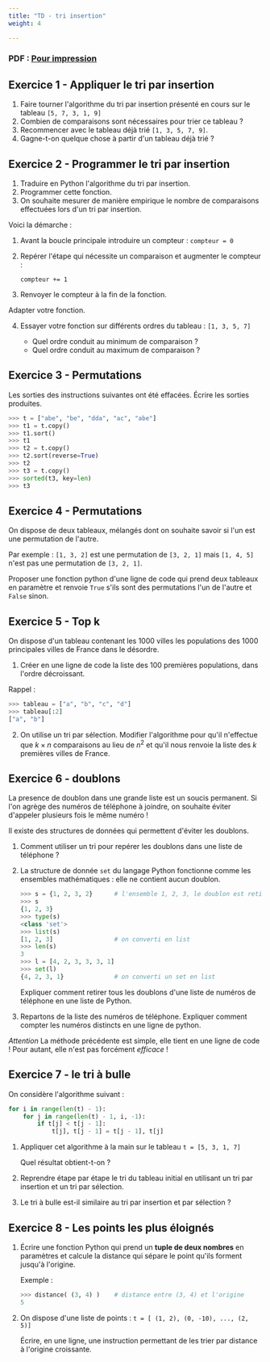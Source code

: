 ```yaml
---
title: "TD - tri insertion"
weight: 4

---
```


### PDF : [Pour impression](./4_tris_insertion_td.pdf)


## Exercice 1 - Appliquer le tri par insertion

1. Faire tourner l'algorithme du tri par insertion présenté en cours sur le tableau `[5, 7, 3, 1, 9]`
2. Combien de comparaisons sont nécessaires pour trier ce tableau ?
3. Recommencer avec le tableau déjà trié `[1, 3, 5, 7, 9]`.
4. Gagne-t-on quelque chose à partir d'un tableau déjà trié ?

## Exercice 2 - Programmer le tri par insertion

1. Traduire en Python l'algorithme du tri par insertion.
2. Programmer cette fonction.
2. On souhaite mesurer de manière empirique le nombre de comparaisons effectuées 
  lors d'un tri par insertion.

  Voici la démarche :

  1. Avant la boucle principale introduire un compteur : `compteur = 0`
  2. Repérer l'étape qui nécessite un comparaison et augmenter le compteur :

      `compteur += 1`

  3. Renvoyer le compteur à la fin de la fonction.

  Adapter votre fonction.

4. Essayer votre fonction sur différents ordres du tableau : `[1, 3, 5, 7]`


    * Quel ordre conduit au minimum de comparaison ?
    * Quel ordre conduit au maximum de comparaison ?

## Exercice 3 - Permutations

Les sorties des instructions suivantes ont été effacées. Écrire les sorties
produites.

```python
>>> t = ["abe", "be", "dda", "ac", "abe"]
>>> t1 = t.copy()
>>> t1.sort()
>>> t1
>>> t2 = t.copy()
>>> t2.sort(reverse=True)
>>> t2
>>> t3 = t.copy()
>>> sorted(t3, key=len)
>>> t3
```

## Exercice 4 - Permutations

On dispose de deux tableaux, mélangés dont on souhaite savoir si l'un
est une permutation de l'autre.

Par exemple : `[1, 3, 2]` est une permutation de `[3, 2, 1]` mais `[1, 4, 5]`
n'est pas une permutation de `[3, 2, 1]`.

Proposer une fonction python d'une ligne de code qui prend deux tableaux
en paramètre et renvoie `True` s'ils sont des permutations l'un de l'autre
et `False` sinon.

## Exercice 5 - Top k

On dispose d'un tableau contenant les 1000 villes les populations des 1000
principales villes de France dans le désordre.

1. Créer en une ligne de code la liste des 100 premières populations, dans
  l'ordre décroissant.

  Rappel : 

  ```python
  >>> tableau = ["a", "b", "c", "d"]
  >>> tableau[:2]
  ["a", "b"]
  ```

2. On utilise un tri par sélection. Modifier l'algorithme pour qu'il n'effectue
  que $k \times n$ comparaisons au lieu de $n^2$ et qu'il nous renvoie
  la liste des $k$ premières villes de France.

## Exercice 6 - doublons

La presence de doublon dans une grande liste est un soucis permanent.
Si l'on agrège des numéros de téléphone à joindre, on souhaite éviter d'appeler
plusieurs fois le même numéro !

Il existe des structures de données qui permettent d'éviter les doublons.

1. Comment utiliser un tri pour repérer les doublons dans une liste de téléphone ?
2. La structure de donnée `set` du langage Python fonctionne comme les ensembles
  mathématiques : elle ne contient aucun doublon.

    ```python
    >>> s = {1, 2, 3, 2}      # l'ensemble 1, 2, 3, le doublon est retiré.
    >>> s
    {1, 2, 3}
    >>> type(s)
    <class 'set'>
    >>> list(s)
    [1, 2, 3]                 # on converti en list
    >>> len(s)
    3
    >>> l = [4, 2, 3, 3, 3, 1]
    >>> set(l)
    {4, 2, 3, 1}              # on converti un set en list
    ```

    Expliquer comment retirer tous les doublons d'une liste de numéros de téléphone
    en une liste de Python.

3. Repartons de la liste des numéros de téléphone. Expliquer comment compter
  les numéros distincts en une ligne de python.


  _Attention_ La méthode précédente est simple, elle tient en une ligne de code !
  Pour autant, elle n'est pas forcément _efficace_ !


## Exercice 7 - le tri à bulle

On considère l'algorithme suivant :

```python
for i in range(len(t) - 1):
    for j in range(len(t) - 1, i, -1):
        if t[j] < t[j - 1]:
            t[j], t[j - 1] = t[j - 1], t[j]
```

1. Appliquer cet algorithme à la main sur le tableau `t = [5, 3, 1, 7]`

    Quel résultat obtient-t-on ?

2. Reprendre étape par étape le tri du tableau initial en utilisant
  un tri par insertion et un tri par sélection.

2. Le tri à bulle est-il similaire au tri par insertion et par sélection ?

## Exercice 8 - Les points les plus éloignés

1. Écrire une fonction Python qui prend un **tuple de deux nombres** en paramètres
    et calcule la distance qui sépare le point qu'ils forment jusqu'à l'origine.

    Exemple :

    ```python
    >>> distance( (3, 4) )    # distance entre (3, 4) et l'origine
    5
    ```

2. On dispose d'une liste de points : `t = [ (1, 2), (0, -10), ..., (2, 5)]`

    Écrire, en une ligne, une instruction permettant de les trier par distance
    à l'origine croissante.


